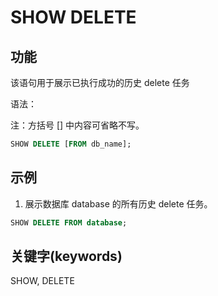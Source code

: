 # SHOW DELETE

## 功能

该语句用于展示已执行成功的历史 delete 任务

语法：

注：方括号 [] 中内容可省略不写。

```sql
SHOW DELETE [FROM db_name];
```

## 示例

1. 展示数据库 database 的所有历史 delete 任务。

```sql
SHOW DELETE FROM database;
```

## 关键字(keywords)

SHOW, DELETE
